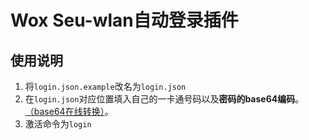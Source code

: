 # Wox Seu-wlan自动登录插件

## 使用说明

1. 将`login.json.example`改名为`login.json`
2. 在`login.json`对应位置填入自己的一卡通号码以及**密码的base64编码**。[（base64在线转换）](https://base64.supfree.net/)。
3. 激活命令为`login`

